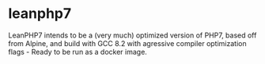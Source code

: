 # leanphp7
LeanPHP7 intends to be a (very much) optimized version of PHP7, based off from Alpine, and build with GCC 8.2 with agressive compiler optimization flags - Ready to be run as a docker image.


